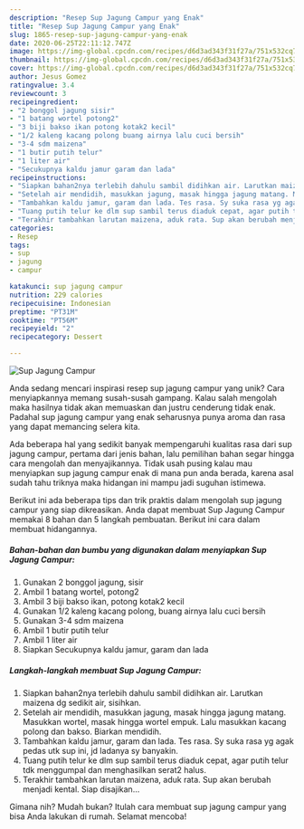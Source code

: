 ```yaml
---
description: "Resep Sup Jagung Campur yang Enak"
title: "Resep Sup Jagung Campur yang Enak"
slug: 1865-resep-sup-jagung-campur-yang-enak
date: 2020-06-25T22:11:12.747Z
image: https://img-global.cpcdn.com/recipes/d6d3ad343f31f27a/751x532cq70/sup-jagung-campur-foto-resep-utama.jpg
thumbnail: https://img-global.cpcdn.com/recipes/d6d3ad343f31f27a/751x532cq70/sup-jagung-campur-foto-resep-utama.jpg
cover: https://img-global.cpcdn.com/recipes/d6d3ad343f31f27a/751x532cq70/sup-jagung-campur-foto-resep-utama.jpg
author: Jesus Gomez
ratingvalue: 3.4
reviewcount: 3
recipeingredient:
- "2 bonggol jagung sisir"
- "1 batang wortel potong2"
- "3 biji bakso ikan potong kotak2 kecil"
- "1/2 kaleng kacang polong buang airnya lalu cuci bersih"
- "3-4 sdm maizena"
- "1 butir putih telur"
- "1 liter air"
- "Secukupnya kaldu jamur garam dan lada"
recipeinstructions:
- "Siapkan bahan2nya terlebih dahulu sambil didihkan air. Larutkan maizena dg sedikit air, sisihkan."
- "Setelah air mendidih, masukkan jagung, masak hingga jagung matang. Masukkan wortel, masak hingga wortel empuk. Lalu masukkan kacang polong dan bakso. Biarkan mendidih."
- "Tambahkan kaldu jamur, garam dan lada. Tes rasa. Sy suka rasa yg agak pedas utk sup ini, jd ladanya sy banyakin."
- "Tuang putih telur ke dlm sup sambil terus diaduk cepat, agar putih telur tdk menggumpal dan menghasilkan serat2 halus."
- "Terakhir tambahkan larutan maizena, aduk rata. Sup akan berubah menjadi kental. Siap disajikan..."
categories:
- Resep
tags:
- sup
- jagung
- campur

katakunci: sup jagung campur 
nutrition: 229 calories
recipecuisine: Indonesian
preptime: "PT31M"
cooktime: "PT56M"
recipeyield: "2"
recipecategory: Dessert

---
```



![Sup Jagung Campur](https://img-global.cpcdn.com/recipes/d6d3ad343f31f27a/751x532cq70/sup-jagung-campur-foto-resep-utama.jpg)

Anda sedang mencari inspirasi resep sup jagung campur yang unik? Cara menyiapkannya memang susah-susah gampang. Kalau salah mengolah maka hasilnya tidak akan memuaskan dan justru cenderung tidak enak. Padahal sup jagung campur yang enak seharusnya punya aroma dan rasa yang dapat memancing selera kita.



Ada beberapa hal yang sedikit banyak mempengaruhi kualitas rasa dari sup jagung campur, pertama dari jenis bahan, lalu pemilihan bahan segar hingga cara mengolah dan menyajikannya. Tidak usah pusing kalau mau menyiapkan sup jagung campur enak di mana pun anda berada, karena asal sudah tahu triknya maka hidangan ini mampu jadi suguhan istimewa.


Berikut ini ada beberapa tips dan trik praktis dalam mengolah sup jagung campur yang siap dikreasikan. Anda dapat membuat Sup Jagung Campur memakai 8 bahan dan 5 langkah pembuatan. Berikut ini cara dalam membuat hidangannya.

<!--inarticleads1-->

##### Bahan-bahan dan bumbu yang digunakan dalam menyiapkan Sup Jagung Campur:

1. Gunakan 2 bonggol jagung, sisir
1. Ambil 1 batang wortel, potong2
1. Ambil 3 biji bakso ikan, potong kotak2 kecil
1. Gunakan 1/2 kaleng kacang polong, buang airnya lalu cuci bersih
1. Gunakan 3-4 sdm maizena
1. Ambil 1 butir putih telur
1. Ambil 1 liter air
1. Siapkan Secukupnya kaldu jamur, garam dan lada




<!--inarticleads2-->

##### Langkah-langkah membuat Sup Jagung Campur:

1. Siapkan bahan2nya terlebih dahulu sambil didihkan air. Larutkan maizena dg sedikit air, sisihkan.
1. Setelah air mendidih, masukkan jagung, masak hingga jagung matang. Masukkan wortel, masak hingga wortel empuk. Lalu masukkan kacang polong dan bakso. Biarkan mendidih.
1. Tambahkan kaldu jamur, garam dan lada. Tes rasa. Sy suka rasa yg agak pedas utk sup ini, jd ladanya sy banyakin.
1. Tuang putih telur ke dlm sup sambil terus diaduk cepat, agar putih telur tdk menggumpal dan menghasilkan serat2 halus.
1. Terakhir tambahkan larutan maizena, aduk rata. Sup akan berubah menjadi kental. Siap disajikan...




Gimana nih? Mudah bukan? Itulah cara membuat sup jagung campur yang bisa Anda lakukan di rumah. Selamat mencoba!
